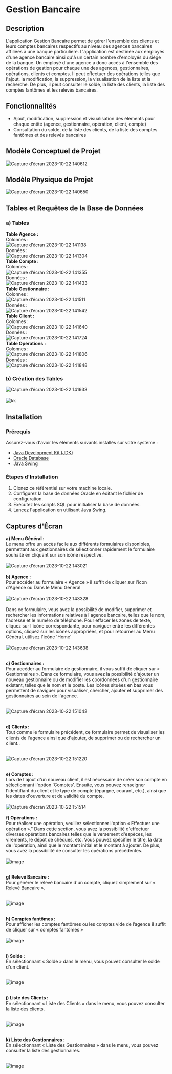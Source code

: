 # Gestion Bancaire

## Description

L'application Gestion Bancaire permet de gérer l'ensemble des clients et leurs comptes bancaires respectifs au niveau des agences bancaires affiliées à une banque particulière. L'application est destinée aux employés d'une agence bancaire ainsi qu'à un certain nombre d'employés du siège de la banque. Un employé d'une agence a donc accès à l'ensemble des opérations de gestion pour chaque une des agences, gestionnaires, opérations, clients et comptes. Il peut effectuer des opérations telles que l'ajout, la modification, la suppression, la visualisation de la liste et la recherche. De plus, il peut consulter le solde, la liste des clients, la liste des comptes fantômes et les relevés bancaires.

## Fonctionnalités

- Ajout, modification, suppression et visualisation des éléments pour chaque entité (agence, gestionnaire, opération, client, compte)
- Consultation du solde, de la liste des clients, de la liste des comptes fantômes et des relevés bancaires

## Modèle Conceptuel de Projet

![Capture d’écran 2023-10-22 140612](https://github.com/NaimaAYYACHE/Gestion-Bancaire/assets/105889744/22c106fd-45de-40ba-806f-390518f1660f)

## Modèle Physique de Projet

![Capture d’écran 2023-10-22 140650](https://github.com/NaimaAYYACHE/Gestion-Bancaire/assets/105889744/a1f7b5aa-94d8-4c34-ab37-d8a0b8832638)

## Tables et Requêtes de la Base de Données

### a) Tables

<b>Table Agence :</b><br>
  Colonnes :<br>
  ![Capture d’écran 2023-10-22 141138](https://github.com/NaimaAYYACHE/Gestion-Bancaire/assets/105889744/303d7efe-bd8b-49fa-b96d-b44a9bd70739)
  <br>
  Données :<br>
  ![Capture d’écran 2023-10-22 141304](https://github.com/NaimaAYYACHE/Gestion-Bancaire/assets/105889744/3b085e2e-f8ed-4a8d-ad63-e96fb63fbea7)
   <br>
  <b>Table Compte :</b><br>
  Colonnes :<br>
  ![Capture d’écran 2023-10-22 141355](https://github.com/NaimaAYYACHE/Gestion-Bancaire/assets/105889744/de9e7005-76b5-456f-9b00-bfb8a5907f00)
   <br>
  Données : <br>
  ![Capture d’écran 2023-10-22 141433](https://github.com/NaimaAYYACHE/Gestion-Bancaire/assets/105889744/305a9f10-f4e3-4cee-b1cf-8c4f657a969e)
   <br>
  <b>Table Gestionnaire :</b> <br>
  Colonnes :<br>
  ![Capture d’écran 2023-10-22 141511](https://github.com/NaimaAYYACHE/Gestion-Bancaire/assets/105889744/118cfffe-24ea-4e8b-9103-bb58e7fecea5)
   <br>
  Données :<br>
  ![Capture d’écran 2023-10-22 141542](https://github.com/NaimaAYYACHE/Gestion-Bancaire/assets/105889744/b5ea67a9-4566-4ccb-a4d6-029fffdbf403)
   <br>
  <b>Table Client :</b><br>
  Colonnes :<br>
  ![Capture d’écran 2023-10-22 141640](https://github.com/NaimaAYYACHE/Gestion-Bancaire/assets/105889744/3d6bb7fc-0e61-4056-98e5-1280ece13939)
   <br>
  Données :<br>
  ![Capture d’écran 2023-10-22 141724](https://github.com/NaimaAYYACHE/Gestion-Bancaire/assets/105889744/6df9c9bf-a2ca-49f3-98d8-3c0906718bf5)
    <br>
  <b>Table Opérations :</b><br>
  Colonnes :<br>
  ![Capture d’écran 2023-10-22 141806](https://github.com/NaimaAYYACHE/Gestion-Bancaire/assets/105889744/d41c3139-31c7-42d4-8062-a1307c64c074)
  <br>
  Données :<br>
   ![Capture d’écran 2023-10-22 141848](https://github.com/NaimaAYYACHE/Gestion-Bancaire/assets/105889744/e1aeb34b-ad1a-4e6f-9ee3-8f9c1a9beb6e)
    <br>

### b) Création des Tables

![Capture d’écran 2023-10-22 141933](https://github.com/NaimaAYYACHE/Gestion-Bancaire/assets/105889744/6cbbcc50-ef9c-48a1-9f17-73c3b24ea396)
<br><br>
![kk](https://github.com/NaimaAYYACHE/Gestion-Bancaire/assets/105889744/b92eceb8-4831-4cab-8512-419f3b520144)

## Installation

### Prérequis

Assurez-vous d'avoir les éléments suivants installés sur votre système :

- [Java Development Kit (JDK)](https://www.oracle.com/java/technologies/javase-downloads.html)
- [Oracle Database](https://www.oracle.com/database/)
- [Java Swing](https://docs.oracle.com/javase/tutorial/uiswing/)

### Étapes d'Installation

1. Clonez ce référentiel sur votre machine locale.
2. Configurez la base de données Oracle en éditant le fichier de configuration.
3. Exécutez les scripts SQL pour initialiser la base de données.
4. Lancez l'application en utilisant Java Swing.


## Captures d'Écran

<b>a) Menu Général :</b><br>
Le menu offre un accès facile aux différents formulaires disponibles, permettant aux gestionnaires de sélectionner rapidement le formulaire souhaité en cliquant sur son icône respective.<br><br>
![Capture d’écran 2023-10-22 143021](https://github.com/NaimaAYYACHE/Gestion-Bancaire/assets/105889744/9735d34d-2e35-4950-ad11-f6b49479bb1b)<br><br>
<b>b) Agence :</b><br>
Pour accéder au formulaire « Agence » il suffit de cliquer sur l'icon d'Agence ou Dans le Menu General<br><br>
![Capture d’écran 2023-10-22 143328](https://github.com/NaimaAYYACHE/Gestion-Bancaire/assets/105889744/62134b7e-668f-4346-8921-c951e5a68aa5)<br><br>
Dans ce formulaire, vous avez la possibilité de modifier, supprimer et rechercher les informations relatives à l'agence bancaire, telles que le nom, l'adresse et le numéro de téléphone. Pour effacer les zones de texte, cliquez sur l'icône correspondante, pour naviguer entre les différentes options, cliquez sur les icônes appropriées, et pour retourner au Menu Général, utilisez l'icône 'Home'
<br><br>
![Capture d’écran 2023-10-22 143638](https://github.com/NaimaAYYACHE/Gestion-Bancaire/assets/105889744/cc6ef610-3385-4bc0-ab3c-c2fa3f83728b)<br><br>

<b>c) Gestionnaires :</b><br>
Pour accéder au formulaire de gestionnaire, il vous suffit de cliquer sur « Gestionnaires ». Dans ce formulaire, vous avez la possibilité d'ajouter un nouveau gestionnaire ou de modifier les coordonnées d'un gestionnaire existant, telles que le nom et le poste. Les icônes situées en bas vous permettent de naviguer pour visualiser, chercher, ajouter et supprimer des gestionnaires au sein de l'agence.<br><br>

![Capture d’écran 2023-10-22 151042](https://github.com/NaimaAYYACHE/Gestion-Bancaire/assets/105889744/2eff8dbe-496c-443a-aa68-2ed31d0f34e9) <br><br>

<b>d) Clients : </b><br>
Tout comme le formulaire précédent, ce formulaire permet de visualiser les clients de l'agence ainsi que d'ajouter, de supprimer ou de rechercher un client.. <br><br>

![Capture d’écran 2023-10-22 151220](https://github.com/NaimaAYYACHE/Gestion-Bancaire/assets/105889744/f98698ec-82af-49f5-b880-22499e2fcf0d)<br><br>

<b>e) Comptes :</b><br>
Lors de l'ajout d'un nouveau client, il est nécessaire de créer son compte en sélectionnant l'option 'Comptes'. Ensuite, vous pouvez renseigner l'identifiant du client et le type de compte (épargne, courant, etc.), ainsi que les dates d'ouverture et de validité du compte.
<br><br>
![Capture d’écran 2023-10-22 151514](https://github.com/NaimaAYYACHE/Gestion-Bancaire/assets/105889744/9c458b9c-a46e-4dbb-9f17-7ae5715dbcbc)
<br><br>
<b>f) Opérations :</b><br>
Pour réaliser une opération, veuillez sélectionner l'option « Effectuer une opération »."
Dans cette section, vous avez la possibilité d'effectuer diverses opérations bancaires telles que le versement d'espèces, les virements, le dépôt de chèques, etc. Vous pouvez spécifier le titre, la date de l'opération, ainsi que le montant initial et le montant à ajouter. De plus, vous avez la possibilité de consulter les opérations précédentes.<br><br>
![image](https://github.com/NaimaAYYACHE/Gestion-Bancaire/assets/105889744/21c10e70-bad0-40a0-93f3-84bc9a12f107)<br><br>

<b>g) Relevé Bancaire :</b><br>
Pour générer le relevé bancaire d'un compte, cliquez simplement sur « Relevé Bancaire ».<br><br>

![image](https://github.com/NaimaAYYACHE/Gestion-Bancaire/assets/105889744/eac653e9-6ad1-4b08-b77d-802e3a515230)<br><br>


<b>h) Comptes fantômes :</b><br>
Pour afficher les comptes fantômes ou les comptes vide de l’agence il suffit de 
cliquer sur « comptes fantômes »<br><br>
![image](https://github.com/NaimaAYYACHE/Gestion-Bancaire/assets/105889744/1ae334e0-b81e-4a91-aac8-6d74a6223ffe)<br><br>

<b>i) Solde :</b><br>
En sélectionnant « Solde » dans le menu, vous pouvez consulter le solde d'un client.<br><br>

![image](https://github.com/NaimaAYYACHE/Gestion-Bancaire/assets/105889744/6868499e-d59c-47b1-bafb-42ab7015ef67)<br><br>

<b>j) Liste des Clients :</b><br>
En sélectionnant « Liste des Clients » dans le menu, vous pouvez consulter la liste des clients.<br><br>

![image](https://github.com/NaimaAYYACHE/Gestion-Bancaire/assets/105889744/a207b1fa-0f6b-4ad3-953c-82a3c9121956)<br><br>

<b>k) Liste des Gestionnaires :</b><br>
En sélectionnant « Liste des Gestionnaires » dans le menu, vous pouvez consulter la liste des gestionnaires.<br><br>

![image](https://github.com/NaimaAYYACHE/Gestion-Bancaire/assets/105889744/f0af8549-4c59-4664-8b3e-5ef9ee063206)

